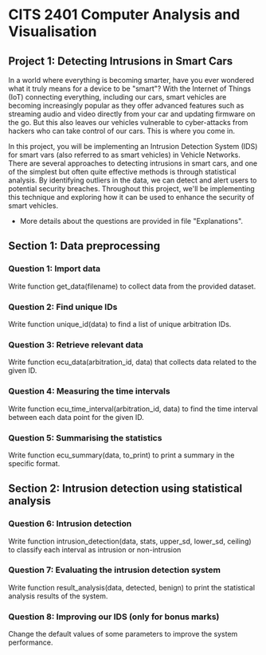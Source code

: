 # CITS 2401 Computer Analysis and Visualisation

## Project 1: Detecting Intrusions in Smart Cars
In a world where everything is becoming smarter, have you ever wondered what it truly means for a device to be "smart"? With the Internet of Things (IoT) connecting everything, including our cars, smart vehicles are becoming increasingly popular as they offer advanced features such as streaming audio and video directly from your car and updating firmware on the go. But this also leaves our vehicles vulnerable to cyber-attacks from hackers who can take control of our cars. This is where you come in.

In this project, you will be implementing an Intrusion Detection System (IDS) for smart vars (also referred to as smart vehicles) in Vehicle Networks. There are several approaches to detecting intrusions in smart cars, and one of the simplest but often quite effective methods is through statistical analysis. By identifying outliers in the data, we can detect and alert users to potential security breaches. Throughout this project, we'll be implementing this technique and exploring how it can be used to enhance the security of smart vehicles.

* More details about the questions are provided in file "Explanations".

## Section 1: Data preprocessing

### Question 1: Import data
Write function get_data(filename) to collect data from the provided dataset.

### Question 2: Find unique IDs
Write function unique_id(data) to find a list of unique arbitration IDs.

### Question 3: Retrieve relevant data
Write function ecu_data(arbitration_id, data) that collects data related to the given ID.

### Question 4: Measuring the time intervals
Write function ecu_time_interval(arbitration_id, data) to find the time interval between each data point for the given ID.

### Question 5: Summarising the statistics
Write function ecu_summary(data, to_print) to print a summary in the specific format.

## Section 2: Intrusion detection using statistical analysis

### Question 6: Intrusion detection
Write function intrusion_detection(data, stats, upper_sd, lower_sd, ceiling) to classify each interval as intrusion or non-intrusion

### Question 7: Evaluating the intrusion detection system
Write function result_analysis(data, detected, benign) to print the statistical analysis results of the system.

### Question 8: Improving our IDS (only for bonus marks)
Change the default values of some parameters to improve the system performance.